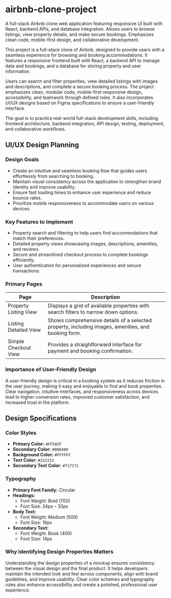 # airbnb-clone-project
A full-stack Airbnb clone web application featuring responsive UI built with React, backend APIs, and database integration. Allows users to browse listings, view property details, and make secure bookings. Emphasizes clean code, mobile-first design, and collaborative development.

This project is a full-stack clone of Airbnb, designed to provide users with a seamless experience for browsing and booking accommodations. It features a responsive frontend built with React, a backend API to manage data and bookings, and a database for storing property and user information.

Users can search and filter properties, view detailed listings with images and descriptions, and complete a secure booking process. The project emphasizes clean, modular code, mobile-first responsive design, accessibility, and teamwork through defined roles. It also incorporates UI/UX designs based on Figma specifications to ensure a user-friendly interface.

The goal is to practice real-world full-stack development skills, including frontend architecture, backend integration, API design, testing, deployment, and collaborative workflows.


## UI/UX Design Planning
### Design Goals
- Create an intuitive and seamless booking flow that guides users effortlessly from searching to booking.
- Maintain visual consistency across the application to strengthen brand identity and improve usability.
- Ensure fast loading times to enhance user experience and reduce bounce rates.
- Prioritize mobile responsiveness to accommodate users on various devices.

### Key Features to Implement
- Property search and filtering to help users find accommodations that match their preferences.
- Detailed property views showcasing images, descriptions, amenities, and reviews.
- Secure and streamlined checkout process to complete bookings efficiently.
- User authentication for personalized experiences and secure transactions.

### Primary Pages

| Page                   | Description                                                    |
|------------------------|----------------------------------------------------------------|
| Property Listing View   | Displays a grid of available properties with search filters to narrow down options. |
| Listing Detailed View   | Shows comprehensive details of a selected property, including images, amenities, and booking form. |
| Simple Checkout View    | Provides a straightforward interface for payment and booking confirmation. |

### Importance of User-Friendly Design
A user-friendly design is critical in a booking system as it reduces friction in the user journey, making it easy and enjoyable to find and book properties. Clear navigation, intuitive interfaces, and responsiveness across devices lead to higher conversion rates, improved customer satisfaction, and increased trust in the platform.

## Design Specifications

### Color Styles
- **Primary Color:** `#FF5A5F`
- **Secondary Color:** `#008489`
- **Background Color:** `#FFFFFF`
- **Text Color:** `#222222`
- **Secondary Text Color:** `#717171`

### Typography
- **Primary Font Family:** Circular
- **Headings:**
  - Font Weight: Bold (700)
  - Font Size: 24px – 32px
- **Body Text:**
  - Font Weight: Medium (500)
  - Font Size: 16px
- **Secondary Text:**
  - Font Weight: Book (400)
  - Font Size: 14px

### Why Identifying Design Properties Matters
Understanding the design properties of a mockup ensures consistency between the visual design and the final product. It helps developers maintain the intended look and feel across components, align with brand guidelines, and improve usability. Clear color schemes and typography rules also enhance accessibility and create a polished, professional user experience.








